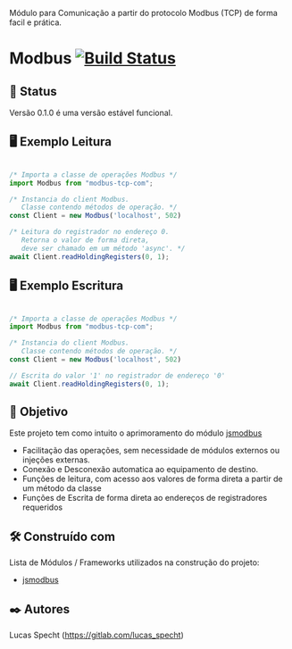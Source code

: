 Módulo para Comunicação a partir do protocolo Modbus (TCP) de forma facil e prática.


Modbus [![Build Status](https://travis-ci.org/Cloud-Automation/node-modbus.png)](https://travis-ci.org/Cloud-Automation/node-modbus)
========


💾 Status
------

Versão 0.1.0 é uma versão estável funcional.


🖥️ Exemplo Leitura 
---------------

```typescript

/* Importa a classe de operações Modbus */
import Modbus from "modbus-tcp-com";

/* Instancia do client Modbus.
   Classe contendo métodos de operação. */
const Client = new Modbus('localhost', 502)

/* Leitura do registrador no endereço 0.
   Retorna o valor de forma direta, 
   deve ser chamado em um método 'async'. */
await Client.readHoldingRegisters(0, 1); 
```

🖥️ Exemplo Escritura
---------------

```typescript

/* Importa a classe de operações Modbus */
import Modbus from "modbus-tcp-com";

/* Instancia do client Modbus.
   Classe contendo métodos de operação. */
const Client = new Modbus('localhost', 502)

// Escrita do valor '1' no registrador de endereço '0'
await Client.readHoldingRegisters(0, 1); 
```

🎯 Objetivo
------------
Este projeto tem como intuito o aprimoramento do módulo [jsmodbus](https://www.npmjs.com/package/jsmodbus)

- Facilitação das operações, sem necessidade de módulos externos ou injeções externas.
- Conexão e Desconexão automatica ao equipamento de destino.
- Funções de leitura, com acesso aos valores de forma direta a partir de um método da classe
- Funções de Escrita de forma direta ao endereços de registradores requeridos 


🛠️ Construído com
------------------
Lista de Módulos / Frameworks utilizados na construção do projeto:

* [jsmodbus](https://www.npmjs.com/package/jsmodbus)


## ✒️ Autores

Lucas Specht (https://gitlab.com/lucas_specht)
